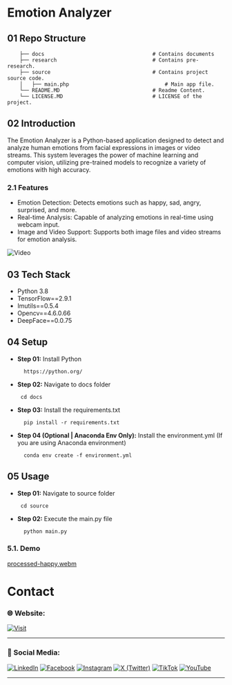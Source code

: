 # Emotion Analyzer

## 01 Repo Structure

```
    ├── docs                                   # Contains documents  
    ├── research                               # Contains pre-research. 
    ├── source                                 # Contains project source code.
    │   ├── main.php                               # Main app file.
    └── README.MD                              # Readme Content.
    └── LICENSE.MD                             # LICENSE of the project.
```


## 02 Introduction

The Emotion Analyzer is a Python-based application designed to detect and analyze human emotions from facial expressions in images or video streams. This system leverages the power of machine learning and computer vision, utilizing pre-trained models to recognize a variety of emotions with high accuracy.

### 2.1 Features

- Emotion Detection: Detects emotions such as happy, sad, angry, surprised, and more.
- Real-time Analysis: Capable of analyzing emotions in real-time using webcam input.
- Image and Video Support: Supports both image files and video streams for emotion analysis.

![Video](docs/media/images/0-banner-image.png)

## 03 Tech Stack

- Python 3.8
- TensorFlow==2.9.1
- Imutils==0.5.4
- Opencv==4.6.0.66
- DeepFace==0.0.75

## 04 Setup


- **Step 01:** Install Python

  ```
    https://python.org/
  ```

- **Step 02:** Navigate to docs folder


  ```
   cd docs
  ```

- **Step 03:** Install the requirements.txt

  ```
    pip install -r requirements.txt
  ```

- **Step 04 (Optional | Anaconda Env Only):** Install the environment.yml (If you are using Anaconda environment)

  ```
    conda env create -f environment.yml
  ```

## 05 Usage

- **Step 01:** Navigate to source folder

  ```
   cd source
  ```

- **Step 02:** Execute the main.py file

  ```
    python main.py
  ```

### 5.1. Demo

[processed-happy.webm](https://github.com/user-attachments/assets/50a4d6de-e445-4f35-8729-e642608ce62e)

# Contact

### 🌐 Website:
[![Visit](https://img.shields.io/badge/Visit%3A%20www.mpowerr.com-%23007ACC?style=flat&logo=google-chrome&logoColor=white&labelWidth=200)](https://www.mpowerr.com)

---

### 📱 Social Media:

[![LinkedIn](https://img.shields.io/badge/LinkedIn-%230077B5?style=for-the-badge&logo=linkedin&logoColor=white)](https://www.linkedin.com/company/mpowerr-info)
[![Facebook](https://img.shields.io/badge/Facebook-%231877F2?style=for-the-badge&logo=facebook&logoColor=white)](https://www.facebook.com/mpowerr.info)
[![Instagram](https://img.shields.io/badge/Instagram-%23E4405F?style=for-the-badge&logo=instagram&logoColor=white)](https://www.instagram.com/mpowerr.info)
[![X (Twitter)](https://img.shields.io/badge/X-%231DA1F2?style=for-the-badge&logo=x&logoColor=white)](https://x.com/MpowerrInfo)
[![TikTok](https://img.shields.io/badge/TikTok-%23000000?style=for-the-badge&logo=tiktok&logoColor=white)](https://www.tiktok.com/@mpowerr.info)
[![YouTube](https://img.shields.io/badge/YouTube-%23FF0000?style=for-the-badge&logo=youtube&logoColor=white)](https://www.youtube.com/@mpowerrinfo)

---
